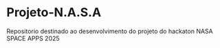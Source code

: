 # Projeto-N.A.S.A
Repositorio destinado ao desenvolvimento do projeto do hackaton NASA SPACE APPS 2025
